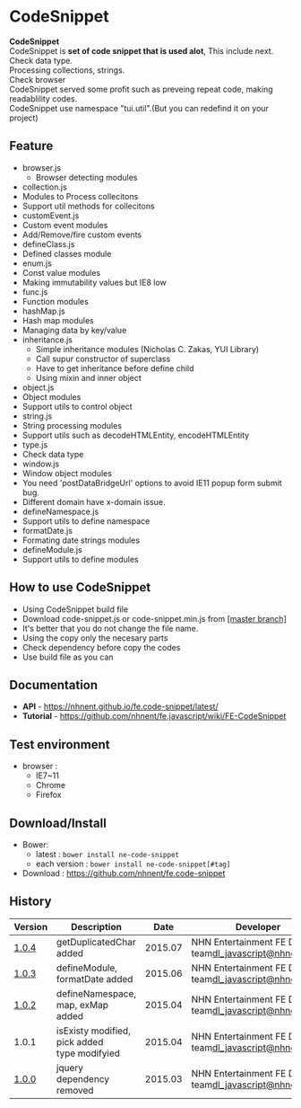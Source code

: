 CodeSnippet
======================
**CodeSnippet**<br>
CodeSnippet is **set of code snippet that is used alot**, This include next.<br>
Check data type.<br>
Processing collections, strings.<br>
Check browser<br>
CodeSnippet served some profit such as preveing repeat code, making readablility codes.<br>
CodeSnippet use namespace "tui.util".(But you can redefind it on your project)


## Feature
* browser.js
  * Browser detecting modules
* collection.js
 * Modules to Process collecitons
 * Support util methods for collecitons
* customEvent.js
 * Custom event modules
 * Add/Remove/fire custom events 
* defineClass.js
 * Defined classes module
* enum.js
 * Const value modules
 * Making immutability values but IE8 low 
* func.js
 * Function modules
* hashMap.js
 * Hash map modules
 * Managing data by key/value 
* inheritance.js
  * Simple inheritance modules (Nicholas C. Zakas, YUI Library)
  * Call supur constructor of superclass
  * Have to get inheritance before define child 
  * Using mixin and inner object 
* object.js
 * Object modules
 * Support utils to control object
* string.js
 * String processing modules
 * Support utils such as decodeHTMLEntity, encodeHTMLEntity
* type.js
 * Check data type
* window.js
 * Window object modules
 * You need 'postDataBridgeUrl' options to avoid IE11 popup form submit bug.
 * Different domain have x-domain issue.
* defineNamespace.js
 * Support utils to define namespace
* formatDate.js
 * Formating date strings modules
* defineModule.js
 * Support utils to define modules

## How to use CodeSnippet 
* Using CodeSnippet build file
 * Download code-snippet.js or code-snippet.min.js from [[master branch]](https://github.com/nhnent/fe.code-snippet)
 * It's better that you do not change the file name. 
* Using the copy only the necesary parts
 * Check dependency before copy the codes
 * Use build file as you can

## Documentation
* **API** - https://nhnent.github.io/fe.code-snippet/latest/
* **Tutorial** - https://github.com/nhnent/fe.javascript/wiki/FE-CodeSnippet

## Test environment
* browser : 
   * IE7~11
   * Chrome
   * Firefox

## Download/Install
* Bower: 
   * latest :  `bower install ne-code-snippet`
   * each version : `bower install ne-code-snippet[#tag]`
* Download : https://github.com/nhnent/fe.code-snippet


## History
| Version | Description | Date | Developer |
| ---- | ---- | ---- | ---- |
| <a href="https://nhnent.github.io/fe.code-snippet/1.0.4/">1.0.4</a> | getDuplicatedChar added | 2015.07 | NHN Entertainment FE Dev team<dl_javascript@nhnent.com> |
| <a href="https://nhnent.github.io/fe.code-snippet/1.0.3/">1.0.3</a> | defineModule,<br>formatDate added | 2015.06 | NHN Entertainment FE Dev team<dl_javascript@nhnent.com> |
| <a href="https://nhnent.github.io/fe.code-snippet/1.0.2/">1.0.2</a> | defineNamespace,<br>map, exMap added | 2015.04 | NHN Entertainment FE Dev team<dl_javascript@nhnent.com> |
| 1.0.1 | isExisty modified,<br>pick added<br>type modifyied | 2015.04 | NHN Entertainment FE Dev team<dl_javascript@nhnent.com> |
| <a href="https://nhnent.github.io/fe.code-snippet/1.0.0/">1.0.0</a> | jquery dependency removed | 2015.03 | NHN Entertainment FE Dev team<dl_javascript@nhnent.com> |
